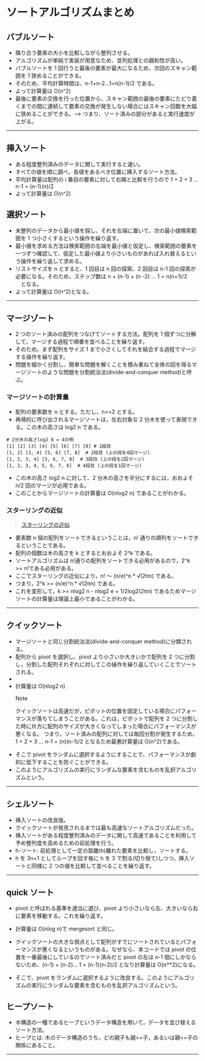 # ソートアルゴリズムまとめ

## バブルソート

- 隣り合う要素の大小を比較しながら整列させる。
- アルゴリズムが単純で実装が用意なため、並列処理との親和性が高い。
- バブルソートを 1 回行うと最後の要素が最大になるため、次回のスキャン範囲を 1 狭めることができる。
- そのため、平均計算時間は、n-1+n-2...1=n(n-1)/2 である。
- よって計算量は O(n^2)
- 最後に要素の交換を行った位置から、スキャン範囲の最後の要素にたどり着くまでの間に連続して要素の交換が発生しない場合にはスキャン回数を大幅に狭めることができる。--> つまり、ソート済みの部分があると実行速度が上がる。

---

## 挿入ソート

- ある程度整列済みのデータに関して実行すると速い。
- すべての値を順に調べ，各値をあるべき位置に挿入するソート方法。
- 平均計算量は配列の i 番目の要素に対して右隣と比較を行うので 1 + 2 + 3 ... n-1 = (n-1)(n)/2
- よって計算量は O(n^2)

## 選択ソート

- 未整列のデータから最小値を探し、それを左端に置いて、次の最小値検索範囲を 1 つ小さくするという操作を繰り返す。
- 最小値を求める方法は検索範囲の左端を最小値と仮定し、検索範囲の要素を一つずつ確認して、仮定した最小値より小さいものがあれば入れ替えるという操作を繰り返して求める。
- リストサイズを n とすると、1 回目は n 回の探索、2 回目は n-1 回の探索が必要になる。そのため、ステップ数は n + (n-1) + (n -2) ... 1 = n(n+1)/2 　となる。
- よって計算量は O(n^2)となる。

---

## マージゾート

- 2 つのソート済みの配列をつなげてソートする方法。配列を 1 個ずつに分解して，マージする過程で順番を並べることを繰り返す。
- そのため，まず配列をサイズ 1 まで小さくしてそれを結合する過程でマージする操作を繰り返す。
- 問題を細かく分割し、簡単な問題を解くことを積み重ねて全体の回を得るマージソートのような問題を分割統治法(divide-and-conquer method)と呼ぶ。

### マージソートの計算量

- 配列の要素数を n とする。ただし，n>=2 とする。
- 再帰的に呼び出されるマージソートは，左右対象な 2 分木を使って表現できる。この木の高さは log2 n である。

```
# 2分木の高さlog2 8 = 4の例
[1] [2] [3] [4] [5] [6] [7] [8] # 1段目
[1, 2] [3, 4] [5, 6] [7, 8]  # 2段目 (上の段を4回マージ)
[1, 2, 3, 4] [5, 6, 7, 8]  # 3段目 (上の段を2回マージ)
[1, 2, 3, 4, 5, 6, 7, 8]  # 4段目 (上の段を1回マージ)
```

- この木の高さ log2 n に対して、2 分木の高さを半分にするには，おおよそ n/2 回のマージが必用である。
- このことからマージソートの計算量は O(nlog2 n) であることがわかる。

### スターリングの近似

> [スターリングの近似](https://ja.wikipedia.org/wiki/%E3%82%B9%E3%82%BF%E3%83%BC%E3%83%AA%E3%83%B3%E3%82%B0%E3%81%AE%E8%BF%91%E4%BC%BC)

- 要素数 n 個の配列をソートできるということは，n! 通りの順列をソートできるということである。
- 配列の個数は木の高さを k とするとおおよそ 2^k である。
- ソートアルゴリズムは n!通りの配列をソートできる必用があるので，2^k >= n!である必用がある。
- ここでスターリングの近似により，n! 〜 (n/e)^n \* √(2πn) である。
- つまり，2^k >= (n/e)^n \* √(2πn) である。
- これを変形して，k >= nlog2 n - nlog2 e + 1/2log2(2πn) であるためマージソートの計算量は理論上最小であることがわかる。

---

## クイックソート

- マージソートと同じ分割統治法(divide-and-conquer method)に分類される。
- 配列から pivot を選択し、pivot より小さいか大きいかで配列を 2 つに分割し，分割した配列それぞれに対してこの操作を繰り返していくことでソートされる。
-
- 計算量は O(nlog2 n)
  > [!NOTE]
  > クイックソートは高速だが，ピボットの位置を固定している場合にパフォーマンスが落ちてしまうことがある。これは，ピボットで配列を 2 つに分割した時に片方に配列のサイズが大きくなってしまった場合にパフォーマンスが悪くなる。
  > つまり，ソート済みの配列に対しては毎回分割が発生するため，1 + 2 + 3 ... n-1 = (n)(n-1)/2 となるため最悪計算量は O(n^2)である。
- そこで pivot をランダムに選択するようにすることで、パフォーマンスが劇的に低下することを防ぐことができる。
- このようにアルゴリズムの実行にランダムな要素を含むものを乱択アルゴリズムという。

---

## シェルソート

- 挿入ソートの改良版。
- クイックソートが発見されるまでは最も高速なソートアルゴリズムだった。
- 挿入ソートがある程度整列済みのデータに関して高速であることを利用して予め整列度を高めるための前処理を行う。
- h-ソート: 前処理として一定の距離(h)離れた要素を比較し，ソートする。
- h を 3n+1 としてループを回す毎に h を 3 で割る(切り捨て)しつつ，挿入ソートと同様に 2 つの値を比較して並べることを繰り返す。

---

## quick ソート

- pivot と呼ばれる基準を適当に選び、pivot より小さいなら左、大きいなら右に要素を移動する。これを繰り返す。
- 計算量は O(nlog n)で mergesort と同じ。

- クイックソートの大きな弱点として配列がすでにソートされているとパフォーマンスが悪くなるというものがある。なぜなら、本コードでは pivot の位置を一番最後にしているのでソート済みだと pivot の左は n-1 個にしかならないため、(n-1) + (n-2)... 1 = (n-1)(n-2)/2 となり計算量は O(n\*\*2)になる。
- そこで、pivot をランダムに選択するように改良する。このようにアルゴリズムの実行にランダムな要素を含むものを乱択アルゴリズムという。

## ヒープソート

- 木構造の一種であるヒープというデータ構造を用いて，データを並び替えるソート方法。
- ヒープとは: 木のデータ構造のうち，どの親子も親>=子，あるいは親<=子の関係にあること。

---
